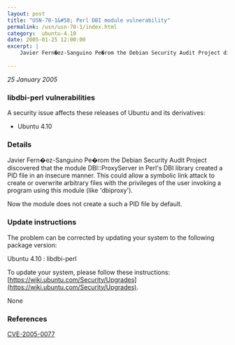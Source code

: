 ```yaml
---
layout: post
title: "USN-70-1&#58; Perl DBI module vulnerability"
permalink: /usn/usn-70-1/index.html
category:  ubuntu-4.10
date: 2005-01-25 12:00:00
excerpt: |
    Javier Fern�ez-Sanguino Pe�rom the Debian Security Audit Project discovered that the module DBI::ProxyServer in Perl&#39;s DBI library created a PID file in an insecure manner. This could allow a symbolic link attack to create or overwrite arbitrary files with the privileges of the user invoking a program using this module (like &#39;dbiproxy&#39;).
    
--- 
```

 
 

*25 January 2005*

### libdbi-perl vulnerabilities

A security issue affects these releases of Ubuntu and its derivatives:

* Ubuntu 4.10

### Details

Javier Fern�ez-Sanguino Pe�rom the Debian Security Audit Project discovered that the module DBI::ProxyServer in Perl&#39;s DBI library created a PID file in an insecure manner. This could allow a symbolic link attack to create or overwrite arbitrary files with the privileges of the user invoking a program using this module (like &#39;dbiproxy&#39;).

Now the module does not create a such a PID file by default.

### Update instructions

The problem can be corrected by updating your system to the following package version:

Ubuntu 4.10
 : libdbi-perl 

To update your system, please follow these instructions: [https://wiki.ubuntu.com/Security/Upgrades](https://wiki.ubuntu.com/Security/Upgrades).

None

### References

 
 [CVE-2005-0077](http://people.ubuntu.com/~ubuntu-security/cve/CVE-2005-0077)
 

